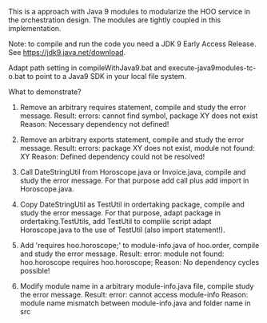 This is a approach with Java 9 modules to modularize the HOO service in the orchestration design. The modules are tightly coupled in this implementation.

Note: to compile and run the code you need a JDK 9 Early Access Release. See https://jdk9.java.net/download.


Adapt path setting in compileWithJava9.bat and execute-java9modules-tc-o.bat to point to a Java9 SDK in your local file system.


What to demonstrate?

1. Remove an arbitrary requires statement, compile and study the error message.
   Result: errors: cannot find symbol, package XY does not exist
   Reason: Necessary dependency not defined!

2. Remove an arbitrary exports statement, compile and study the error message.
   Result: errors: package XY does not exist, module not found: XY
   Reason: Defined dependency could not be resolved!

3. Call DateStringUtil from Horoscope.java or Invoice.java, compile and study the error message.
   For that purpose add call plus add import in Horoscope.java.

4. Copy DateStringUtil as TestUtil in ordertaking package, compile and study the error message.
   For that purpose, adapt package in ordertaking.TestUtils,
                     add TestUtil to complile script
                     adapt Horoscope.java to the use of TestUtil (also import statement!).

5. Add 'requires hoo.horoscope;' to module-info.java of hoo.order, compile and study the error message.
   Result: error: module not found: hoo.horoscope  requires hoo.horoscope;
   Reason: No dependency cycles possible!

6. Modify module name in a arbitrary module-info.java file, compile study the error message.
   Result: error: cannot access module-info
   Reason: module name mismatch between module-info.java and folder name in src

